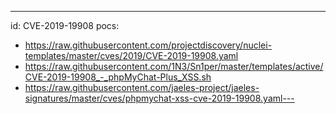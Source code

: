 ---
id: CVE-2019-19908
pocs:
  - https://raw.githubusercontent.com/projectdiscovery/nuclei-templates/master/cves/2019/CVE-2019-19908.yaml
  - https://raw.githubusercontent.com/1N3/Sn1per/master/templates/active/CVE-2019-19908_-_phpMyChat-Plus_XSS.sh
  - https://raw.githubusercontent.com/jaeles-project/jaeles-signatures/master/cves/phpmychat-xss-cve-2019-19908.yaml---
